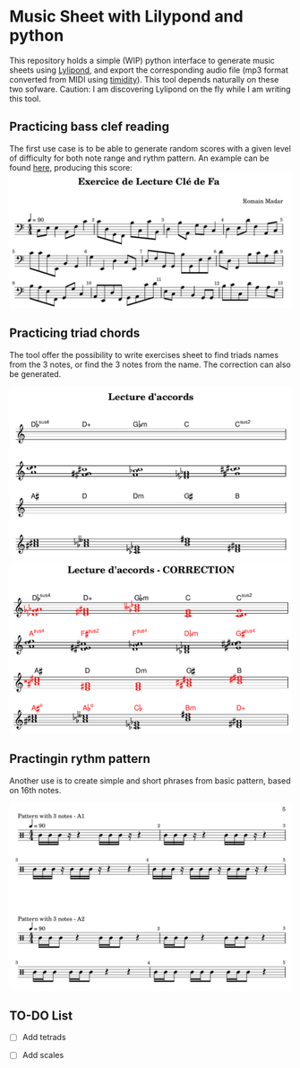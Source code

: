 # Music Sheet with Lilypond and python

This repository holds a simple (WIP) python interface to generate music sheets using [Lylipond](http://lilypond.org/),
and export the corresponding audio file (mp3 format converted from MIDI using [timidity](https://launchpad.net/ubuntu/hirsute/+package/timidity)). This tool depends naturally on these two sofware. Caution: I am discovering Lylipond on the fly while I am writing this tool.

## Practicing bass clef reading

The first use case is to be able to generate random scores with a given level of difficulty for both note range and rythm pattern.
An example can be found [here](exercise-reading/example_random_score.py), producing this score:
![image](reading-bass/example.jpg)

## Practicing triad chords 

The tool offer the possibility to write exercises sheet to find triads names from the 3 notes, or find the 3 notes from the name. The correction can also be generated.

![image](harmony/chords_examples.png)
![image](harmony/chords_correction_example.png)

## Practingin rythm pattern

Another use is to create simple and short phrases from basic pattern, based on 16th notes.

![image](reading-rythm/eg.png)

## TO-DO List

 - [ ] Add tetrads
 - [ ] Add scales

